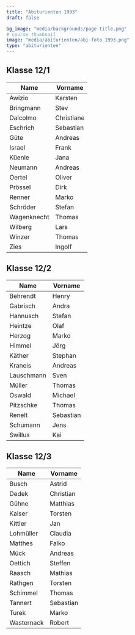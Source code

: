 ```yaml
---
title: "Abiturienten 1993"
draft: false

bg_image: "media/backgrounds/page-title.png"
# course thumbnail
image: "media/abiturienten/abi-foto 1993.png"
type: "abiturienten"
---
```


## Klasse 12/1

|Name|Vorname|
|-|-|
|Awizio|Karsten|
|Bringmann|Stev|
|Dalcolmo|Christiane|
|Eschrich|Sebastian|
|Güte|Andreas|
|Israel|Frank|
|Küenle|Jana|
|Neumann|Andreas|
|Oertel|Oliver|
|Prössel|Dirk|
|Renner|Marko|
|Schröder|Stefan|
|Wagenknecht|Thomas|
|Wilberg|Lars|
|Winzer|Thomas|
|Zies|Ingolf|

## Klasse 12/2

|Name|Vorname|
|-|-|
|Behrendt|Henry|
|Gabrisch|Andra|
|Hannusch|Stefan|
|Heintze|Olaf|
|Herzog|Marko|
|Himmel|Jörg|
|Käther|Stephan|
|Kraneis|Andreas|
|Lauschmann|Sven|
|Müller|Thomas|
|Oswald|Michael|
|Pitzschke|Thomas|
|Renelt|Sebastian|
|Schumann|Jens|
|Swillus|Kai|

## Klasse 12/3

|Name|Vorname|
|-|-|
|Busch|Astrid|
|Dedek|Christian|
|Gühne|Matthias|
|Kaiser|Torsten|
|Kittler|Jan|
|Lohmüller|Claudia|
|Matthes|Falko|
|Mück|Andreas|
|Oettich|Steffen|
|Raasch|Mathias|
|Rathgen|Torsten|
|Schimmel|Thomas|
|Tannert|Sebastian|
|Turek|Marko|
|Wasternack|Robert|
